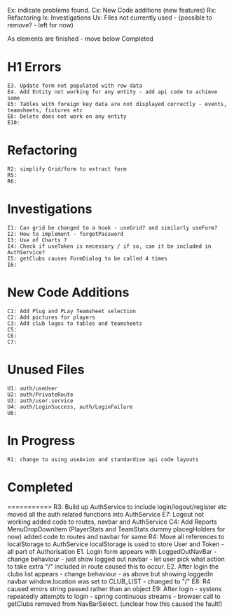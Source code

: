 Ex: indicate problems found.
Cx: New Code additions (new features)
Rx: Refactoring
Ix: Investigations
Ux: Files not currently used - (possible to remove? - left for now)

As elements are finished - move below Completed

# H1 Errors
    E3. Update form not populated with row data
    E4. Add Entity not working for any entity - add api code to achieve same
    E5: Tables with foreign key data are not displayed correctly - events, teamsheets, fixtures etc
    E6: Delete does not work on any entity
    E10:
    
# Refactoring
    R2: simplify Grid/form to extract form
    R5:
    R6:

# Investigations
    I1: Can grid be changed to a hook - useGrid? and similarly useForm?
    I2: How to implement - forgotPassword
    I3: Use of Charts ?
    I4: Check if useToken is necessary / if so, can it be included in AuthService?
    I5: getClubs causes FormDialog to be called 4 times 
    I6:

# New Code Additions
    C1: Add Plug and PLay Teamsheet selection
    C2: Add pictures for players
    C3: Add club logos to tables and teamsheets
    C5:
    C6:
    C7:

# Unused Files
    U1: auth/useUser
    U2: auth/PrivateRoute
    U3: auth/user.service
    U4: auth/LoginSuccess, auth/LoginFailure
    U6:

# In Progress
    R1: change to using useAxios and standardise api code layouts


# Completed
===========
    R3: Build up AuthService to include login/logout/register etc
        moved all the auth related functions into AuthService
    E7: Logout not working
        added code to routes, navbar and AuthService 
    C4: Add Reports MenuDropDownItem (PlayerStats and TeamStats dummy placegHolders for now)
        added code to routes and navbar for same
    R4: Move all references to localStorage to AuthService
        localStorage is used to store User and Token - all part of Authorisation
    E1. Login form appears with LoggedOutNavBar - change behaviour - just show logged out navbar - let user pick what action to take
        extra "/" included in route caused this to occur.
    E2. After login the clubs list appears - change behaviour - as above but showing loggedIn navbar
        window.location was set to CLUB_LIST - changed to "/"
    E8: R4 caused errors
        string passed rather than an object
    E9: After login - systens repeatedly attempts to login - spring continuous streams - browser 
        call to getClubs removed from NavBarSelect. (unclear how this caused the fault!)
